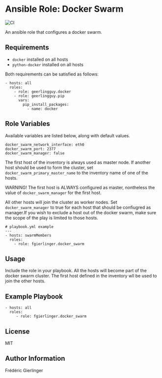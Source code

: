 Ansible Role: Docker Swarm
==========================

![CI](https://github.com/fgierlinger/ansible-role-docker-swarm/workflows/CI/badge.svg?branch=master)

An ansible role that configures a docker swarm.

Requirements
------------

* `docker` installed on all hosts
* `python-docker` installed on all hosts

Both requirements can be satisfied as follows:

    - hosts: all
      roles:
        - role: geerlingguy.docker
        - role: geerlingguy.pip
          vars:
            pip_install_packages:
              - name: docker

Role Variables
--------------

Available variables are listed below, along with default values.

    docker_swarm_network_interface: eth0
    docker_swarm_port: 2377
    docker_swarm_manager: false

The first host of the inventory is always used as master node. If another host
should be used to form the cluster, set `docker_swarm_primary_master_name` to
the inventory name of one of the hosts. 

WARNING! The first host is ALWAYS configured as master, nontheless the value of
`docker_swarm_manager` for the first host.

All other hosts will join the cluster as worker nodes. Set
`docker_swarm_manager` to true for each host that should be confiugred as
manager.If you wish to exclude a host out of the docker swarm, make sure the
scope of the play is limited to those hosts.

    # playbook.yml example
    ---
    - hosts: swarmMembers
      roles:
        - role: fgierlinger.docker_swarm

Usage
-----

Include the role in your playbook. All the hosts will become part of the docker
swarm cluster. The first host defined in the inventory wll be used to join the
other hosts.

Example Playbook
----------------

    - hosts: all
      roles:
         - role: fgierlinger.docker_swarm

License
-------

MIT

Author Information
------------------

Frédéric Gierlinger
